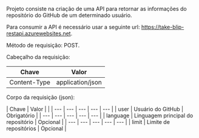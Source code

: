 Projeto consiste na criação de uma API para retornar as informações do repositório do GitHub de um determinado usuário.

Para consumir a API é necessário usar a seguinte url: https://take-blip-restapi.azurewebsites.net.

Método de requisição: POST.

Cabeçalho da requisição:

| Chave | Valor |
| --- | --- |
| Content-Type | application/json |

Corpo da requisição (json):

| Chave | Valor | |
| --- | --- | --- | --- | --- |
| user | Usuário do GitHub | Obrigatório |
| --- | --- | --- | --- | --- |
| language | Linguagem principal do repositório | Opcional |
| --- | --- | --- | --- | --- |
| limit | Limite de repositórios | Opcional |